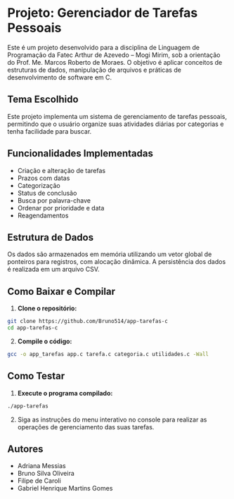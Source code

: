 # Projeto: Gerenciador de Tarefas Pessoais
Este é um projeto desenvolvido para a disciplina de Linguagem de Programação da Fatec Arthur de Azevedo – Mogi Mirim, sob a orientação do Prof. Me. Marcos Roberto de Moraes. O objetivo é aplicar conceitos de estruturas de dados, manipulação de arquivos e práticas de desenvolvimento de software em C.
## Tema Escolhido

Este projeto implementa um sistema de gerenciamento de tarefas pessoais, permitindo que o usuário organize suas atividades diárias por categorias e tenha facilidade para buscar.

## Funcionalidades Implementadas

- Criação e alteração de tarefas
- Prazos com datas
- Categorização  
- Status de conclusão  
- Busca por palavra-chave
- Ordenar por prioridade e data
- Reagendamentos  

## Estrutura de Dados

Os dados são armazenados em memória utilizando um vetor global de ponteiros para registros, com alocação dinâmica. A persistência dos dados é realizada em um arquivo CSV.

## Como Baixar e Compilar

1. **Clone o repositório:**
```bash
git clone https://github.com/Bruno514/app-tarefas-c
cd app-tarefas-c
```

2. **Compile o código:**
```bash
gcc -o app_tarefas app.c tarefa.c categoria.c utilidades.c -Wall
```

## Como Testar

1. **Execute o programa compilado:**
```bash
./app-tarefas
```

2. Siga as instruções do menu interativo no console para realizar as operações de gerenciamento das suas tarefas.

## Autores

- Adriana Messias
- Bruno Silva Oliveira
- Filipe de Caroli
- Gabriel Henrique Martins Gomes

